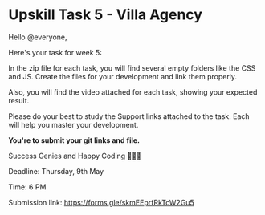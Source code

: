 # Upskill Task 5 - Villa Agency

Hello @everyone,

Here's your task for week 5:

In the zip file for each task, you will find several empty folders like the CSS and JS. Create the files for your development and link them properly.

Also, you will find the video attached for each task, showing your expected result.

Please do your best to study the Support links attached to the task. Each will help you master your development. 

**You're to submit your git links and file.**

Success Genies and Happy Coding 💪🏻✨

Deadline: Thursday, 9th May

Time: 6 PM

Submission link: https://forms.gle/skmEEprfRkTcW2Gu5
